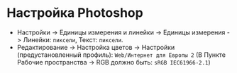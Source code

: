 # Настройка Photoshop

- Настройки -> Единицы измерения и линейки -> Единицы измерения -> Линейки: `пиксели`, Текст: `пиксели`.
- Редактирование -> Настройка цветов -> Настройки (предустановленный профиль): `Web/Интернет для Европы 2` (В Пункте Рабочие пространства -> RGB должно быть: `sRGB IEC61966-2.1`)
